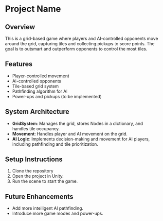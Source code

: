 # Project Name

## Overview
This is a grid-based game where players and AI-controlled opponents move around the grid, capturing tiles and collecting pickups to score points. The goal is to outsmart and outperform opponents to control the most tiles.

## Features
- Player-controlled movement
- AI-controlled opponents
- Tile-based grid system
- Pathfinding algorithm for AI
- Power-ups and pickups (to be implemented)

## System Architecture
- **GridSystem**: Manages the grid, stores Nodes in a dictionary, and handles tile occupancy.
- **Movement**: Handles player and AI movement on the grid.
- **AI Logic**: Implements decision-making and movement for AI players, including pathfinding and tile prioritization.

## Setup Instructions
1. Clone the repository
2. Open the project in Unity.
3. Run the scene to start the game.

## Future Enhancements
- Add more intelligent AI pathfinding.
- Introduce more game modes and power-ups.

